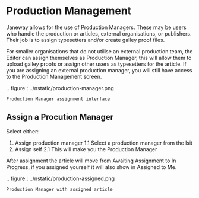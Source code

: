 Production Management
=====================
Janeway allows for the use of Production Managers. These may be users who handle the production or articles, external organisations, or publishers. Their job is to assign typesetters and/or create galley proof files.

For smaller organisations that do not utilise an external production team, the Editor can assign themselves as Production Manager, this will allow them to upload galley proofs or assign other users as typesetters for the article. 
If you are assigning an external production manager, you will still have access to the Production Management screen.

.. figure:: ../nstatic/production-manager.png

    Production Manager assignment interface
    
    
Assign a Procution Manager
--------------------------
Select either:

1. Assign production manager
    1.1 Select a production manager from the lsit
2. Assign self
    2.1 This will make you the Production Manager
    
After assignment the article will move from Awaiting Assignment to In Progress, if you assigned yourself it will also show in Assigned to Me.

.. figure:: ../nstatic/production-assigned.png

    Production Manager with assigned article
